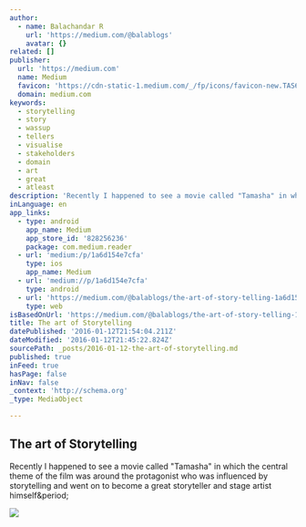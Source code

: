 ```yaml
---
author:
  - name: Balachandar R
    url: 'https://medium.com/@balablogs'
    avatar: {}
related: []
publisher:
  url: 'https://medium.com'
  name: Medium
  favicon: 'https://cdn-static-1.medium.com/_/fp/icons/favicon-new.TAS6uQ-Y7kcKgi0xjcYHXw.ico'
  domain: medium.com
keywords:
  - storytelling
  - story
  - wassup
  - tellers
  - visualise
  - stakeholders
  - domain
  - art
  - great
  - atleast
description: 'Recently I happened to see a movie called "Tamasha" in which the central theme of the film was around the protagonist who was influenced by storytelling and went on to become a great storyteller and stage artist himself.'
inLanguage: en
app_links:
  - type: android
    app_name: Medium
    app_store_id: '828256236'
    package: com.medium.reader
  - url: 'medium:/p/1a6d154e7cfa'
    type: ios
    app_name: Medium
  - url: 'medium://p/1a6d154e7cfa'
    type: android
  - url: 'https://medium.com/@balablogs/the-art-of-story-telling-1a6d154e7cfa'
    type: web
isBasedOnUrl: 'https://medium.com/@balablogs/the-art-of-story-telling-1a6d154e7cfa#.yf9curu38'
title: The art of Storytelling
datePublished: '2016-01-12T21:54:04.211Z'
dateModified: '2016-01-12T21:45:22.824Z'
sourcePath: _posts/2016-01-12-the-art-of-storytelling.md
published: true
inFeed: true
hasPage: false
inNav: false
_context: 'http://schema.org'
_type: MediaObject

---
```

<article style=""><h1>The art of Storytelling</h1><p>Recently I happened to see a movie called "Tamasha" in which the central theme of the film was around the protagonist who was influenced by storytelling and went on to become a great storyteller and stage artist himself&amp;period;</p><img src="https://cdn-images-1.medium.com/max/1200/1*Ih9ut6B8P5ky0q1sj1SiQg.jpeg" /></article>